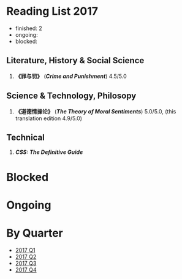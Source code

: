 Reading List 2017
========================

* finished: 2
* ongoing:
* blocked:

## Literature, History & Social Science

1. **《罪与罚》** (***Crime and Punishment***) 4.5/5.0

## Science & Technology, Philosopy

1. **《道德情操论》** (***The Theory of Moral Sentiments***) 5.0/5.0, (this translation edition 4.9/5.0)

## Technical

1. ***CSS: The Definitive Guide***


# Blocked

# Ongoing

# By Quarter
- [2017 Q1](2017_Q1.md)
- [2017 Q2](2017_Q2.md)
- [2017 Q3](2017_Q3.md)
- [2017 Q4](2017_Q4.md)

